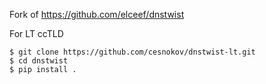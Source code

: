 Fork of https://github.com/elceef/dnstwist

For LT ccTLD

```
$ git clone https://github.com/cesnokov/dnstwist-lt.git
$ cd dnstwist
$ pip install .
```
